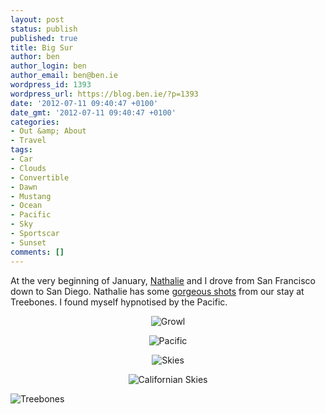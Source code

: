 ```yaml
---
layout: post
status: publish
published: true
title: Big Sur
author: ben
author_login: ben
author_email: ben@ben.ie
wordpress_id: 1393
wordpress_url: https://blog.ben.ie/?p=1393
date: '2012-07-11 09:40:47 +0100'
date_gmt: '2012-07-11 09:40:47 +0100'
categories:
- Out &amp; About
- Travel
tags:
- Car
- Clouds
- Convertible
- Dawn
- Mustang
- Ocean
- Pacific
- Sky
- Sportscar
- Sunset
comments: []
---
```

<p style="text-align: left;">At the very beginning of January, <a href="https://www.nathalie.ie/blog" target="_blank">Nathalie</a> and I drove from San Francisco down to San Diego. Nathalie has some <a href="https://nathalie.ie/blog/2012/05/breakfast-at-treebones/" target="_blank">gorgeous shots</a> from our stay at Treebones. I found myself hypnotised by the Pacific.</p>
<p style="text-align: center;"><img alt="Growl" src="https://farm8.staticflickr.com/7245/7267860672_33456916cf_z.jpg" /></p>
<p style="text-align: center;"><img alt="Pacific" src="https://farm8.staticflickr.com/7217/7267912634_cfc82963bc_z.jpg" /></p>
<p style="text-align: center;"><img alt="Skies" src="https://farm9.staticflickr.com/8001/7267944286_4555f1f071_z.jpg" /></p>
<p style="text-align: center;"><img alt="Californian Skies" src="https://farm8.staticflickr.com/7223/7267970752_54e0d5e18c_z.jpg" /></p>
<p><img class="aligncenter" alt="Treebones" src="https://farm8.staticflickr.com/7081/7267999698_27e4327aed_z.jpg" /></p>
